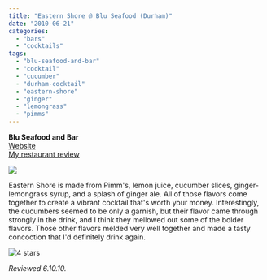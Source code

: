 ```yaml
---
title: "Eastern Shore @ Blu Seafood (Durham)"
date: "2010-06-21"
categories:
  - "bars"
  - "cocktails"
tags:
  - "blu-seafood-and-bar"
  - "cocktail"
  - "cucumber"
  - "durham-cocktail"
  - "eastern-shore"
  - "ginger"
  - "lemongrass"
  - "pimms"
---
```


**Blu Seafood and Bar**\
[Website](http://bluseafoodandbar.com/)\
[My restaurant review](https://thegourmez.com/blog/2010/06/14/blu-seafood-and-bar-durham/)

![](http://www.thegourmez.com/gourmez/photos/blu07.jpg)

Eastern Shore is made from Pimm's, lemon juice, cucumber slices, ginger-lemongrass syrup, and a splash of ginger ale. All of those flavors come together to create a vibrant cocktail that's worth your money. Interestingly, the cucumbers seemed to be only a garnish, but their flavor came through strongly in the drink, and I think they mellowed out some of the bolder flavors. Those other flavors melded very well together and made a tasty concoction that I'd definitely drink again.




<div class="caption">

![4 stars](http://s3.amazonaws.com/thegourmez-wpmedia/2009/02/rating_truffle1.gif "rating_truffle1")</div>


_Reviewed 6.10.10._
